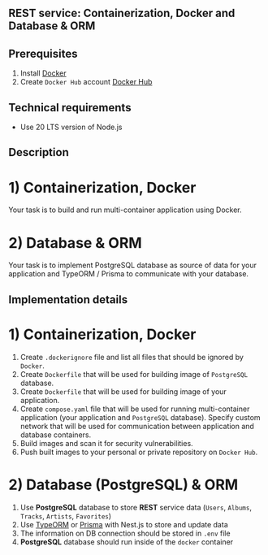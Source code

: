 ## REST service: Containerization, Docker and Database & ORM


## Prerequisites

1. Install [Docker](https://docs.docker.com/engine/install/)
2. Create `Docker Hub` account [Docker Hub](https://hub.docker.com/)

## Technical requirements
- Use 20 LTS version of Node.js

## Description

# 1) Containerization, Docker

Your task is to build and run multi-container application using Docker.

# 2) Database & ORM

Your task is to implement PostgreSQL database as source of data for your application and TypeORM / Prisma to communicate with your database.


## Implementation details

# 1) Containerization, Docker

1. Create `.dockerignore` file and list all files that should be ignored by `Docker`.
2. Create `Dockerfile` that will be used for building image of `PostgreSQL` database.
3. Create `Dockerfile` that will be used for building image of your application.
4. Create `compose.yaml` file that will be used for running multi-container application (your application and `PostgreSQL` database). Specify custom network that will be used for communication between application and database containers.
6. Build images and scan it for security vulnerabilities.
7. Push built images to your personal or private repository on `Docker Hub`.

# 2) Database (PostgreSQL) & ORM

1. Use **PostgreSQL** database to store **REST** service data (`Users`, `Albums`, `Tracks`, `Artists`, `Favorites`)
2. Use [TypeORM](https://typeorm.io/#/) or [Prisma](https://www.prisma.io/) with Nest.js to store and update data
3. The information on DB connection should be stored in `.env` file
4. **PostgreSQL** database should run inside of the `docker` container

